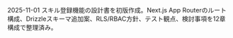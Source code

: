 2025-11-01 スキル登録機能の設計書を初版作成。Next.js App Routerのルート構成、Drizzleスキーマ追加案、RLS/RBAC方針、テスト観点、検討事項を12章構成で整理済み。